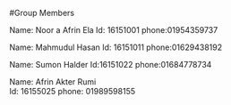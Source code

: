 #Group Members

Name: Noor a Afrin Ela  Id: 16151001  phone:01954359737

Name: Mahmudul Hasan  Id: 16151011   phone:01629438192

Name: Sumon Halder  Id:16151022  phone:01684778734

Name: Afrin Akter Rumi  
Id: 16155025 
phone: 01989598155

